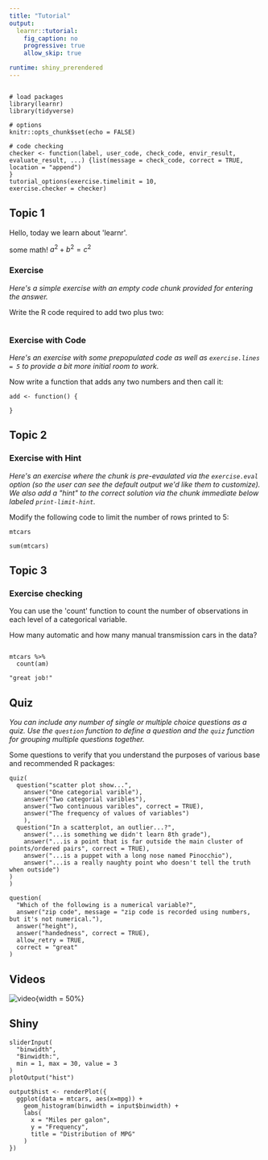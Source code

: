 ```yaml
---
title: "Tutorial"
output: 
  learnr::tutorial:
    fig_caption: no
    progressive: true
    allow_skip: true

runtime: shiny_prerendered
---
```


```{r setup, include=FALSE}

# load packages
library(learnr)
library(tidyverse)

# options
knitr::opts_chunk$set(echo = FALSE)

# code checking
checker <- function(label, user_code, check_code, envir_result, evaluate_result, ...) {list(message = check_code, correct = TRUE, location = "append")
}
tutorial_options(exercise.timelimit = 10,
exercise.checker = checker)
```

## Topic 1
Hello, today we learn about 'learnr'.


some math! $a^2 + b^2 = c^2$

### Exercise 

*Here's a simple exercise with an empty code chunk provided for entering the answer.*

Write the R code required to add two plus two:

```{r two-plus-two, exercise=TRUE}

```

### Exercise with Code

*Here's an exercise with some prepopulated code as well as `exercise.lines = 5` to provide a bit more initial room to work.*

Now write a function that adds any two numbers and then call it:

```{r add-function, exercise=TRUE, exercise.lines = 5}
add <- function() {
  
}
```

## Topic 2

### Exercise with Hint

*Here's an exercise where the chunk is pre-evaulated via the `exercise.eval` option (so the user can see the default output we'd like them to customize). We also add a "hint" to the correct solution via the chunk immediate below labeled `print-limit-hint`.*

Modify the following code to limit the number of rows printed to 5:

```{r print-limit, exercise=TRUE, exercise.eval=TRUE}
mtcars
```

```{r print-limit-hint}
sum(mtcars)
```

## Topic 3

### Exercise checking

You can use the 'count' function to count the number of observations in each level of a categorical variable.

How many automatic and how many manual transmission cars in the data?

```{r count, exercise=TRUE}

```

```{r count-solution, exercise=TRUE}
mtcars %>%
  count(am)
```

```{r count-check}
"great job!"
```

## Quiz

*You can include any number of single or multiple choice questions as a quiz. Use the `question` function to define a question and the `quiz` function for grouping multiple questions together.*

Some questions to verify that you understand the purposes of various base and recommended R packages:

```{r quiz}
quiz(
  question("scatter plot show...",
    answer("One categorial varible"),
    answer("Two categorial varibles"),
    answer("Two continuous varibles", correct = TRUE),
    answer("The frequency of values of variables")
    ),
  question("In a scatterplot, an outlier...?",
    answer("...is something we didn't learn 8th grade"),
    answer("...is a point that is far outside the main cluster of points/ordered pairs", correct = TRUE),
    answer("...is a puppet with a long nose named Pinocchio"),
    answer("...is a really naughty point who doesn't tell the truth when outside")
)
)
```

```{r var-types}
question(
  "Which of the following is a numerical variable?",
  answer("zip code", message = "zip code is recorded using numbers, but it's not numerical."),
  answer("height"),
  answer("handedness", correct = TRUE),
  allow_retry = TRUE,
  correct = "great"
)
```
## Videos
![video](https://www.youtube.com/watch?v=gwu63_WO7O8&t=654s){width = 50%}

## Shiny

```{r, echo= FALSE}
sliderInput(
  "binwidth",
  "Binwidth:",
  min = 1, max = 30, value = 3
)
plotOutput("hist")
```

```{r, context = "server"}
output$hist <- renderPlot({
  ggplot(data = mtcars, aes(x=mpg)) +
    geom_histogram(binwidth = input$binwidth) +
    labs(
      x = "Miles per galon",
      y = "Frequency",
      title = "Distribution of MPG"
    )
})
```

